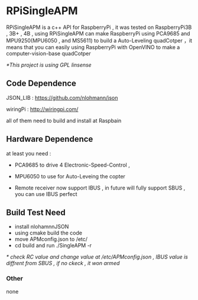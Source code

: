 # RPiSingleAPM

RPiSingleAPM is a c++ API for RaspberryPi , it was tested on RaspberryPi3B , 3B+ , 4B , using RPiSingleAPM can make RaspberryPi using
PCA9685 and MPU9250(MPU6050 , and MS5611) to build a Auto-Leveling quadCotper ，it means that you can easily using RaspberryPi with OpenVINO to make a 
computer-vision-base quadCotper

*\*This project is using GPL linsense*

## Code Dependence
JSON_LIB : https://github.com/nlohmann/json

wiringPi : http://wiringpi.com/

all of them need to build and install at Raspbain

## Hardware Dependence
at least you need :

 - PCA9685 to drive 4 Electronic-Speed-Control , 

 - MPU6050 to use for Auto-Leveing the copter

 - Remote receiver now support IBUS , in future will fully support SBUS , you can use IBUS perfect
 
## Build Test Need
 - install nlohamnnJSON
 - using cmake build the code
 - move APMconfig.json to /etc/
 - cd build and run ./SingleAPM -r

*\* check RC value and change value at /etc/APMconfig.json , IBUS value is diffrent from SBUS , if no ckeck , it won armed*

### Other
 none
